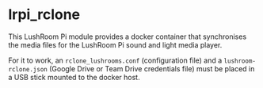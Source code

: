 # lrpi_rclone

This LushRoom Pi module provides a docker container that synchronises the media files for the LushRoom Pi sound and light media player.

For it to work, an `rclone_lushrooms.conf` (configuration file) and a `lushroom-rclone.json` (Google Drive or Team Drive credentials file) must be placed in a USB stick mounted to the docker host.
